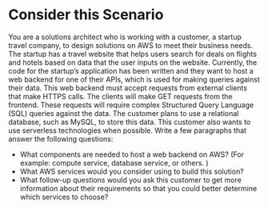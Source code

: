 # Consider this Scenario

You are a solutions architect who is working with a customer, a startup travel company, to design solutions on AWS to meet their business needs. The startup has a travel website that helps users search for deals on flights and hotels based on data that the user inputs on the website. Currently, the code for the startup’s application has been written and they want to host a web backend for one of their APIs, which is used for making queries against their data. This web backend must accept requests from external clients that make HTTPS calls. The clients will make GET requests from the frontend. These requests will require complex Structured Query Language (SQL) queries against the data. The customer plans to use a relational database, such as MySQL, to store this data. This customer also wants to use serverless technologies when possible. Write a few paragraphs that answer the following questions:

-   What components are needed to host a web backend on AWS? (For example: compute service, database service, or others. )
-   What AWS services would you consider using to build this solution?
-   What follow-up questions would you ask this customer to get more information about their requirements so that you could better determine which services to choose?
